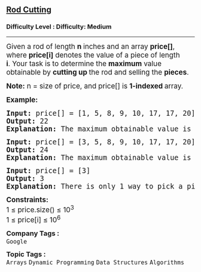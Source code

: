<h2><a href="https://www.geeksforgeeks.org/problems/rod-cutting0840/1?page=3&company=Google&sortBy=submissions">Rod Cutting</a></h2><h3>Difficulty Level : Difficulty: Medium</h3><hr><div class="problems_problem_content__Xm_eO"><p><span style="font-size: 14pt;">Given a rod of length <strong>n </strong>inches and an array <strong>price[]</strong>, where <strong>price[i]</strong> denotes the value of a piece of length <strong>i</strong>.&nbsp;Your task is to determine the <strong>maximum</strong> value obtainable by <strong>cutting up </strong>the rod and selling the <strong>pieces</strong>.</span></p>
<p><span style="font-size: 14pt;"><strong>Note:</strong> n = size of price, and price[] is <strong>1-indexed </strong>array.</span></p>
<p><span style="font-size: 14pt;"><strong>Example:</strong></span></p>
<pre><span style="font-size: 14pt;"><strong>Input:</strong> price[] = [1, 5, 8, 9, 10, 17, 17, 20]</span><br><span style="font-size: 14pt;"><strong>Output:</strong> 22</span><br><span style="font-size: 14pt;"><strong>Explanation:</strong> The maximum obtainable value is 22 by cutting in two pieces of lengths 2 and&nbsp;6, i.e., 5 + 17 = 22.</span></pre>
<pre><span style="font-size: 14pt;"><strong>Input: </strong>price[] = [3, 5, 8, 9, 10, 17, 17, 20]</span><br><span style="font-size: 14pt;"><strong>Output: </strong>24</span><br><span style="font-size: 14pt;"><strong>Explanation:&nbsp;</strong>The maximum obtainable value is&nbsp;24 by cutting the rod into 8 pieces&nbsp;of length 1, i.e, 8*price[1] = 8*3 = 24.<br></span></pre>
<pre><span style="font-size: 14pt;"><strong>Input: </strong>price[] = [3]</span><br><span style="font-size: 14pt;"><strong>Output: </strong>3</span><br><span style="font-size: 14pt;"><strong>Explanation:</strong> There is only 1 way to pick a piece of length 1.</span></pre>
<p><span style="font-size: 14pt;"><strong>Constraints:</strong><br>1 ≤ price.size() ≤ 10<sup>3</sup><br>1 ≤ price[i] ≤ 10<sup>6</sup></span></p></div><p><span style=font-size:18px><strong>Company Tags : </strong><br><code>Google</code>&nbsp;<br><p><span style=font-size:18px><strong>Topic Tags : </strong><br><code>Arrays</code>&nbsp;<code>Dynamic Programming</code>&nbsp;<code>Data Structures</code>&nbsp;<code>Algorithms</code>&nbsp;